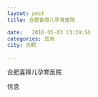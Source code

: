 ```yaml
--- 
layout: post 
title: 合肥喜得儿孕育医院

date:   2016-05-03 13:39:56 
categories: 其他  
city: 合肥
  
--- 
```

   
合肥喜得儿孕育医院

信息

